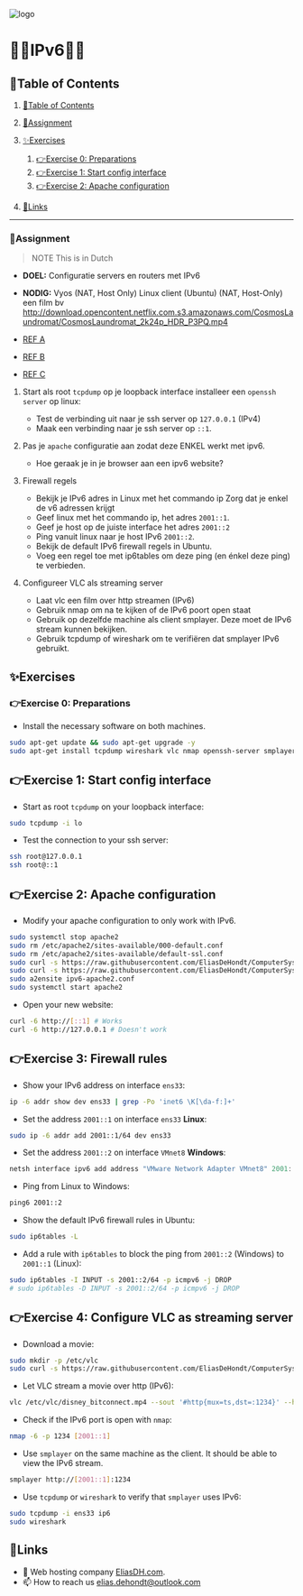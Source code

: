 ![logo](https://eliasdh.com/assets/media/images/logo-github.png)
# 💙🤍IPv6🤍💙

## 📘Table of Contents

1. [📘Table of Contents](#📘table-of-contents)
2. [📝Assignment](#📝assignment)
3. [✨Exercises](#✨exercises)
    1. [👉Exercise 0: Preparations](#👉exercise-0-preparations)
    2. [👉Exercise 1: Start config interface](#👉exercise-1-start-config-interface)
    3. [👉Exercise 2: Apache configuration](#👉exercise-2-apache-configuration)


5. [🔗Links](#🔗links)

---

### 📝Assignment 
> NOTE This is in Dutch

- **DOEL:** Configuratie servers en routers met IPv6
- **NODIG:** Vyos (NAT, Host Only) Linux client (Ubuntu) (NAT, Host-Only) een film bv http://download.opencontent.netflix.com.s3.amazonaws.com/CosmosLaundromat/CosmosLaundromat_2k24p_HDR_P3PQ.mp4

- [REF A](https://wiki.vyos.net/wiki/IPv6_Router_Advertisements)
- [REF B](https://tools.ietf.org/html/rfc4861#section-4.2)
- [REF C](http://wiki.videolan.org/Documentation:Streaming_HowTo/Streaming_over_IPv6)


1. Start als root `tcpdump` op je loopback interface installeer een `openssh server` op linux:
    - Test de verbinding uit naar je ssh server op `127.0.0.1` (IPv4)
    - Maak een verbinding naar je ssh server op `::1`.

2. Pas je `apache` configuratie aan zodat deze ENKEL werkt met ipv6.
    - Hoe geraak je in je browser aan een ipv6 website?

3. Firewall regels
    - Bekijk je IPv6 adres in Linux met het commando ip Zorg dat je enkel de v6 adressen krijgt
    - Geef linux met het commando ip, het adres `2001::1`.
    - Geef je host op de juiste interface het adres `2001::2`
    - Ping vanuit linux naar je host IPv6 `2001::2`.
    - Bekijk de default IPv6 firewall regels in Ubuntu.
    - Voeg een regel toe met ip6tables om deze ping (en énkel deze ping) te verbieden.

4. Configureer VLC als streaming server
    - Laat vlc een film over http streamen (IPv6)
    - Gebruik nmap om na te kijken of de IPv6 poort open staat
    - Gebruik op dezelfde machine als client smplayer. Deze moet de IPv6 stream kunnen bekijken.
    - Gebruik tcpdump of wireshark om te verifiëren dat smplayer IPv6 gebruikt.

## ✨Exercises

### 👉Exercise 0: Preparations

- Install the necessary software on both machines.
```bash
sudo apt-get update && sudo apt-get upgrade -y
sudo apt-get install tcpdump wireshark vlc nmap openssh-server smplayer apache2 -y
```

## 👉Exercise 1: Start config interface

- Start as root `tcpdump` on your loopback interface:
```bash
sudo tcpdump -i lo
```

- Test the connection to your ssh server:
```bash
ssh root@127.0.0.1
ssh root@::1
```

## 👉Exercise 2: Apache configuration

- Modify your apache configuration to only work with IPv6.
```bash
sudo systemctl stop apache2
sudo rm /etc/apache2/sites-available/000-default.conf
sudo rm /etc/apache2/sites-available/default-ssl.conf
sudo curl -s https://raw.githubusercontent.com/EliasDeHondt/ComputerSystems3-ISB/main/Html/index.html -o /var/www/html/index.html
sudo curl -s https://raw.githubusercontent.com/EliasDeHondt/ComputerSystems3-ISB/main/Source/ipv6-apache2.conf -o /etc/apache2/sites-available/ipv6-apache2.conf
sudo a2ensite ipv6-apache2.conf
sudo systemctl start apache2
```

- Open your new website:
```bash
curl -6 http://[::1] # Works
curl -6 http://127.0.0.1 # Doesn't work
```

## 👉Exercise 3: Firewall rules

- Show your IPv6 address on interface `ens33`:
```bash
ip -6 addr show dev ens33 | grep -Po 'inet6 \K[\da-f:]+'
```

- Set the address `2001::1` on interface `ens33` **Linux**:
```bash
sudo ip -6 addr add 2001::1/64 dev ens33
```

- Set the address `2001::2` on interface `VMnet8` **Windows**:
```powershell
netsh interface ipv6 add address "VMware Network Adapter VMnet8" 2001::2
```

- Ping from Linux to Windows:
```bash
ping6 2001::2
```

- Show the default IPv6 firewall rules in Ubuntu:
```bash
sudo ip6tables -L
```

- Add a rule with `ip6tables` to block the ping from `2001::2` (Windows) to `2001::1` (Linux):
```bash
sudo ip6tables -I INPUT -s 2001::2/64 -p icmpv6 -j DROP
# sudo ip6tables -D INPUT -s 2001::2/64 -p icmpv6 -j DROP
```

## 👉Exercise 4: Configure VLC as streaming server

- Download a movie:
```bash
sudo mkdir -p /etc/vlc
sudo curl -s https://raw.githubusercontent.com/EliasDeHondt/ComputerSystems3-ISB/main/Videos/disney_bitconnect.mp4 -o /etc/vlc/disney_bitconnect.mp4
```

- Let VLC stream a movie over http (IPv6):
```bash
vlc /etc/vlc/disney_bitconnect.mp4 --sout '#http{mux=ts,dst=:1234}' --http-host=[2001::1]
```

- Check if the IPv6 port is open with `nmap`:
```bash
nmap -6 -p 1234 [2001::1]
```

- Use `smplayer` on the same machine as the client. It should be able to view the IPv6 stream.
```bash
smplayer http://[2001::1]:1234
```

- Use `tcpdump` or `wireshark` to verify that `smplayer` uses IPv6:
```bash
sudo tcpdump -i ens33 ip6
sudo wireshark
```

## 🔗Links
- 👯 Web hosting company [EliasDH.com](https://eliasdh.com).
- 📫 How to reach us elias.dehondt@outlook.com